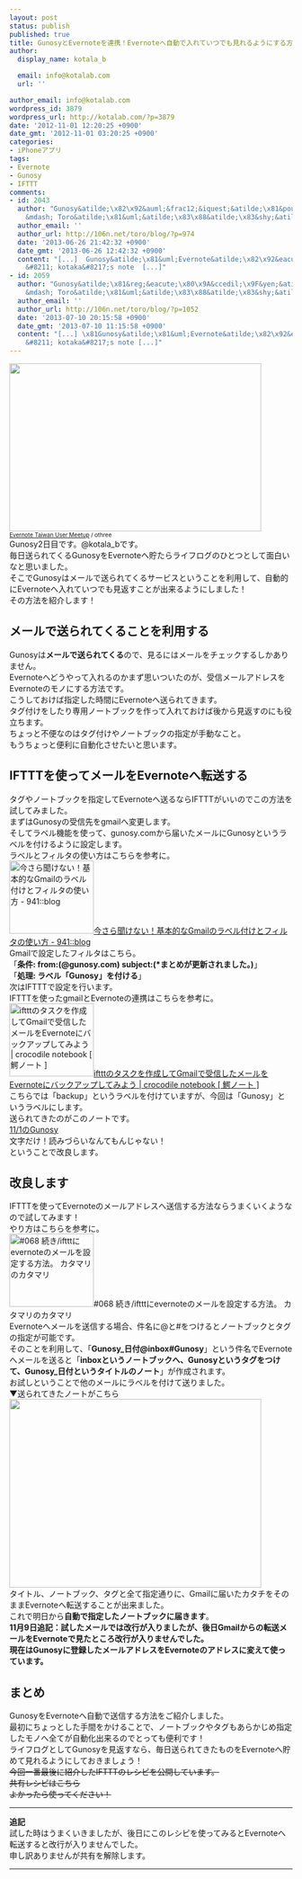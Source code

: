 ```yaml
---
layout: post
status: publish
published: true
title: GunosyとEvernoteを連携！Evernoteへ自動で入れていつでも見れるようにする方法！※追記あり！
author:
  display_name: kotala_b

  email: info@kotalab.com
  url: ''

author_email: info@kotalab.com
wordpress_id: 3879
wordpress_url: http://kotalab.com/?p=3879
date: '2012-11-01 12:20:25 +0900'
date_gmt: '2012-11-01 03:20:25 +0900'
categories:
- iPhoneアプリ
tags:
- Evernote
- Gunosy
- IFTTT
comments:
- id: 2043
  author: "Gunosy&atilde;\x82\x92&auml;&frac12;&iquest;&atilde;\x81&pound;&atilde;\x81&brvbar;&atilde;\x81&iquest;&atilde;\x82\x8B
    &mdash; Toro&atilde;\x81&uml;&atilde;\x83\x88&atilde;\x83&shy;&atilde;\x81&macr;&eacute;\x9B&raquo;&aring;&shy;\x90&aelig;&copy;\x9F&aelig;&cent;&deg;&atilde;\x81&reg;&aring;&curren;&cent;&atilde;\x82\x92&egrave;&brvbar;\x8B&atilde;\x82\x8B&atilde;\x81\x8B"
  author_email: ''
  author_url: http://106n.net/toro/blog/?p=974
  date: '2013-06-26 21:42:32 +0900'
  date_gmt: '2013-06-26 12:42:32 +0900'
  content: "[...]  Gunosy&atilde;\x81&uml;Evernote&atilde;\x82\x92&eacute;\x80&pound;&aelig;\x90&ordm;&iuml;&frac14;\x81Evernote&atilde;\x81&cedil;&egrave;\x87&ordf;&aring;\x8B\x95&atilde;\x81&sect;&aring;\N&yen;&atilde;\x82\x8C&atilde;\x81&brvbar;&atilde;\x81\x84&atilde;\x81&curren;&atilde;\x81&sect;&atilde;\x82\x82&egrave;&brvbar;\x8B&atilde;\x82\x8C&atilde;\x82\x8B&atilde;\x82\x88&atilde;\x81\x86&atilde;\x81&laquo;&atilde;\x81\x99&atilde;\x82\x8B&aelig;\x96&sup1;&aelig;&sup3;\x95&iuml;&frac14;\x81&acirc;\x80&raquo;&egrave;&iquest;&frac12;&egrave;&uml;\x98&atilde;\x81\x82&atilde;\x82\x8A&iuml;&frac14;\x81
    &#8211; kotaka&#8217;s note  [...]"
- id: 2059
  author: "Gunosy&atilde;\x81&reg;&eacute;\x80\x9A&ccedil;\x9F&yen;&atilde;\x82\x92evernote&atilde;\x81&laquo;&eacute;\x80\x81&atilde;\x82\x8B&iuml;&frac14;\x88&aring;&curren;&plusmn;&aelig;\x95\x97&iuml;&frac14;\x89
    &mdash; Toro&atilde;\x81&uml;&atilde;\x83\x88&atilde;\x83&shy;&atilde;\x81&macr;&eacute;\x9B&raquo;&aring;&shy;\x90&aelig;&copy;\x9F&aelig;&cent;&deg;&atilde;\x81&reg;&aring;&curren;&cent;&atilde;\x82\x92&egrave;&brvbar;\x8B&atilde;\x82\x8B&atilde;\x81\x8B"
  author_email: ''
  author_url: http://106n.net/toro/blog/?p=1052
  date: '2013-07-10 20:15:58 +0900'
  date_gmt: '2013-07-10 11:15:58 +0900'
  content: "[...] \x81Gunosy&atilde;\x81&uml;Evernote&atilde;\x82\x92&eacute;\x80&pound;&aelig;\x90&ordm;&iuml;&frac14;\x81Evernote&atilde;\x81&cedil;&egrave;\x87&ordf;&aring;\x8B\x95&atilde;\x81&sect;&aring;\N&yen;&atilde;\x82\x8C&atilde;\x81&brvbar;&atilde;\x81\x84&atilde;\x81&curren;&atilde;\x81&sect;&atilde;\x82\x82&egrave;&brvbar;\x8B&atilde;\x82\x8C&atilde;\x82\x8B&atilde;\x82\x88&atilde;\x81\x86&atilde;\x81&laquo;&atilde;\x81\x99&atilde;\x82\x8B&aelig;\x96&sup1;&aelig;&sup3;\x95&iuml;&frac14;\x81&acirc;\x80&raquo;&egrave;&iquest;&frac12;&egrave;&uml;\x98&atilde;\x81\x82&atilde;\x82\x8A&iuml;&frac14;\x81
    &#8211; kotaka&#8217;s note [...]"
---
```

<p><a href="http://kotalab.com/wp-content/uploads/smartever_120726.jpg" target="_blank"><img src="http://kotalab.com/wp-content/uploads/smartever_120726.jpg" alt="" title="smartever_120726" width="448" height="299" class="alignnone size-full wp-image-1677" /></a><br />
<span style="font-size:10px;"><a href="http://www.flickr.com/photos/othree/6353586689/" target="_blank">Evernote Taiwan User Meetup</a> / othree</span><br />
Gunosy2日目です。@kotala_bです。<br />
毎日送られてくるGunosyをEvernoteへ貯たらライフログのひとつとして面白いなと思いました。<br />
そこでGunosyはメールで送られてくるサービスということを利用して、自動的にEvernoteへ入れていつでも見返すことが出来るようにしました！<br />
その方法を紹介します！<br />
<!--more--></p>
<h2>メールで送られてくることを利用する</h2>
<p>Gunosyは<strong>メールで送られてくる</strong>ので、見るにはメールをチェックするしかありません。<br />
Evernoteへどうやって入れるのかまず思いついたのが、受信メールアドレスをEvernoteのモノにする方法です。<br />
こうしておけば指定した時間にEvernoteへ送られてきます。<br />
タグ付けをしたり専用ノートブックを作って入れておけば後から見返すのにも役立ちます。<br />
ちょっと不便なのはタグ付けやノートブックの指定が手動なこと。<br />
もうちょっと便利に自動化させたいと思います。</p>
<h2>IFTTTを使ってメールをEvernoteへ転送する</h2>
<p>タグやノートブックを指定してEvernoteへ送るならIFTTTがいいのでこの方法を試してみました。<br />
まずはGunosyの受信先をgmailへ変更します。<br />
そしてラベル機能を使って、gunosy.comから届いたメールにGunosyというラベルを付けるように設定します。<br />
ラベルとフィルタの使い方はこちらを参考に。<br />
<a href="http://blog.kushii.net/archives/1675403.html" target="_blank"><img  class="alignleft" src="http://capture.heartrails.com/150x130?http://blog.kushii.net/archives/1675403.html" alt="今さら聞けない！基本的なGmailのラベル付けとフィルタの使い方 - 941::blog" width="150" height="130" /></a><a href="http://blog.kushii.net/archives/1675403.html" target="_blank">今さら聞けない！基本的なGmailのラベル付けとフィルタの使い方 - 941::blog</a><a href="http://b.hatena.ne.jp/entry/http://blog.kushii.net/archives/1675403.html" target="_blank"><img border="0" src="http://b.hatena.ne.jp/entry/image/http://blog.kushii.net/archives/1675403.html" alt="" /></a><br style="clear:both;" />Gmailで設定したフィルタはこちら。<br />
「<strong>条件: from:(@gunosy.com) subject:(*まとめが更新されました。)</strong>」<br />
「<strong>処理: ラベル「Gunosy」を付ける</strong>」<br />
次はIFTTTで設定を行います。<br />
IFTTTを使ったgmailとEvernoteの連携はこちらを参考に。<br />
<a href="http://mag.torumade.nu/?p=6967" target="_blank"><img  class="alignleft" src="http://capture.heartrails.com/150x130?http://mag.torumade.nu/?p=6967" alt="iftttのタスクを作成してGmailで受信したメールをEvernoteにバックアップしてみよう | crocodile notebook [ 鰐ノート ]" width="150" height="130" /></a><a href="http://mag.torumade.nu/?p=6967" target="_blank">iftttのタスクを作成してGmailで受信したメールをEvernoteにバックアップしてみよう | crocodile notebook [ 鰐ノート ]</a><a href="http://b.hatena.ne.jp/entry/http://mag.torumade.nu/?p=6967" target="_blank"><img border="0" src="http://b.hatena.ne.jp/entry/image/http://mag.torumade.nu/?p=6967" alt="" /></a><br style="clear:both;" />こちらでは「backup」というラベルを付けていますが、今回は「Gunosy」というラベルにします。<br />
送られてきたのがこのノートです。<br />
<a href="https://www.evernote.com/shard/s110/sh/df2a06d9-7345-44f2-9a19-96c30b0edd5f/db1f873f5225b19bd023db155e25c35a" target="_blank">11/1のGunosy</a><br />
文字だけ！読みづらいなんてもんじゃない！<br />
ということで改良します。</p>
<h2>改良します</h2>
<p>IFTTTを使ってEvernoteのメールアドレスへ送信する方法ならうまくいくようなので試してみます！<br />
やり方はこちらを参考に。<br />
<span class="removed_link" title="http://katamarinokatamari.blog.fc2.com/blog-entry-72.html"><img  class="alignleft" src="http://capture.heartrails.com/150x130?http://katamarinokatamari.blog.fc2.com/blog-entry-72.html" alt="#068 続き/iftttにevernoteのメールを設定する方法。 カタマリのカタマリ" width="150" height="130" /></span><span class="removed_link" title="http://katamarinokatamari.blog.fc2.com/blog-entry-72.html">#068 続き/iftttにevernoteのメールを設定する方法。 カタマリのカタマリ</span><a href="http://b.hatena.ne.jp/entry/http://katamarinokatamari.blog.fc2.com/blog-entry-72.html" target="_blank"><img border="0" src="http://b.hatena.ne.jp/entry/image/http://katamarinokatamari.blog.fc2.com/blog-entry-72.html" alt="" /></a><br style="clear:both;" />Evernoteへメールを送信する場合、件名に@と#をつけるとノートブックとタグの指定が可能です。<br />
そのことを利用して、「<strong>Gunosy_日付@inbox#Gunosy</strong>」という件名でEvernoteへメールを送ると「<strong>inboxというノートブックへ、Gunosyというタグをつけて、Gunosy_日付というタイトルのノート</strong>」が作成されます。<br />
お試しということで他のメールにラベルを付けて送りました。<br />
▼送られてきたノートがこちら<br />
<a href="http://kotalab.com/wp-content/uploads/gunosy_121101_02.png" target="_blank"><img src="http://kotalab.com/wp-content/uploads/gunosy_121101_02.png" alt="" title="gunosy_121101_02" width="448" height="336" class="alignnone size-full wp-image-3887" /></a><br />
タイトル、ノートブック、タグと全て指定通りに、Gmailに届いたカタチをそのままEvernoteへ転送することが出来ました。<br />
これで明日から<strong>自動で指定したノートブックに届きます</strong>。<br />
<strong>11月9日追記：試したメールでは改行が入りましたが、後日Gmailからの転送メールをEvernoteで見たところ改行が入りませんでした。<br />
現在はGunosyに登録したメールアドレスをEvernoteのアドレスに変えて使っています。</strong></p>
<h2>まとめ</h2>
<p>GunosyをEvernoteへ自動で送信する方法をご紹介しました。<br />
最初にちょっとした手間をかけることで、ノートブックやタグもあらかじめ指定したモノへ全てが自動化出来るのでとっても便利です！<br />
ライフログとしてGunosyを見返すなら、毎日送られてきたものをEvernoteへ貯めて見れるようにしておきましょう！<br />
<del datetime="2012-12-21T14:49:47+00:00">今回一番最後に紹介したIFTTTのレシピを公開しています。<br />
共有レシピはこちら<br />
よかったら使ってください！</del></p>
<hr>
<p><strong>追記</strong><br />
試した時はうまくいきましたが、後日にこのレシピを使ってみるとEvernoteへ転送すると改行が入りませんでした。<br />
申し訳ありませんが共有を解除します。</p>
<hr>
